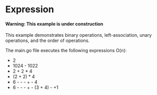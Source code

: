 # Expression
#### Warning: This example is under construction
This example demonstrates binary operations, left-association, unary operations, and the order of operations.

The main.go file executes the following expressions O(n):
- 2
- 1024 - 1022
- 2 + 2 * 4
- (2 + 2) * 4
- 6 - - - + - 4
- 6 - - - + - (3 + 4) - +1
